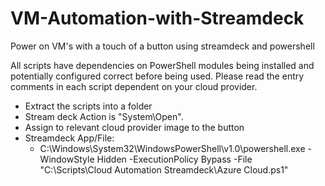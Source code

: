 # VM-Automation-with-Streamdeck
Power on VM's with a touch of a button using streamdeck and powershell

All scripts have dependencies on PowerShell modules being installed and potentially configured correct before being used. Please read the entry comments in each script dependent on your cloud provider.

* Extract the scripts into a folder
* Stream deck Action is "System\Open".
* Assign to relevant cloud provider image to the button
* Streamdeck App/File:
  * C:\Windows\System32\WindowsPowerShell\v1.0\powershell.exe -WindowStyle Hidden -ExecutionPolicy Bypass -File "C:\Scripts\Cloud Automation Streamdeck\Azure Cloud.ps1"

